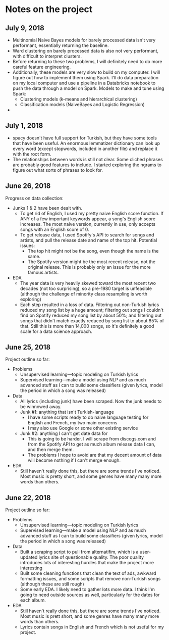 Notes on the project
====================
## July 9, 2018
- Multinomial Naive Bayes models for barely processed data isn't very performant, essentially returning the baseline.
- Ward clustering on barely processed data is also not very performant, with difficult to interpret clusters.
- Before returning to these two problems, I will definitely need to do more careful feature engineering.
- Additionally, these models are very slow to build on my computer. I will figure out how to implement them using Spark. I'll do data preparation on my local computer and use a pipeline in a Databricks notebook to push the data through a model on Spark. Models to make and tune using Spark:
  - Clustering models (k-means and hierarchical clustering)
  - Classification models (NaiveBayes and Logistic Regression)
- 

## July 1, 2018
- spacy doesn't have full support for Turkish, but they have some tools that have been useful. An enormous lemmatizer dictionary can look up every word (except stopwords, included in another file) and replace it with the root form.
- The relationships between words is still not clear. Some cliched phrases are probably good features to include. I started exploring the ngrams to figure out what sorts of phrases to look for.

## June 26, 2018
Progress on data collection:
- Junks 1 & 2 have been dealt with.
  - To get rid of English, I used my pretty naive English score function. If ANY of a few important keywords appear, a song's English score increases. The most naive version, currently in use, only accepts songs with an English score of 0.
  - To get release data, I used Spotify's API to search for songs and artists, and pull the release date and name of the top hit. Potential issues:
    - The top hit might not be the song, even though the name is the same.
    - The Spotify version might be the most recent release, not the original release. This is probably only an issue for the more famous artists.
- EDA
  - The year data is very heavily skewed toward the most recent two decades (not too surprising), so a pre-1980 target is unfeasible (although the challenge of minority class resampling is worth exploring)
  - Each step resulted in a loss of data. Filtering out non-Turkish lyrics reduced my song list by a huge amount; filtering out songs I couldn't find on Spotify reduced my song list by about 50%; and filtering out songs that didn't match exactly reduced by song list to about 85% of that. Still this is more than 14,000 songs, so it's definitely a good scale for a data science approach.

## June 25, 2018
Project outline so far:
- Problems
  - Unsupervised learning&mdash;topic modeling on Turkish lyrics
  - Supervised learning&mdash;make a model using NLP and as much advanced stuff as I can to build some classifiers (given lyrics, model the period in which a song was released)
- Data
  - All lyrics (including junk) have been scraped. Now the junk needs to be winnowed away.
  - Junk #1: anything that isn't Turkish-language
    - I have some scripts ready to do naive language testing for English and French, my two main concerns
    - I may also use Google or some other existing service
  - Junk #2: anything I can't get date data for
    - This is going to be harder. I will scrape from discogs.com and from the Spotify API to get as much album release data I can, and then merge them.
    - The problems I hope to avoid are that my decent amount of data will become nothing if I can't merge enough.
- EDA
  - Still haven't really done this, but there are some trends I've noticed. Most music is pretty short, and some genres have many many more words than others.

## June 22, 2018
Project outline so far:
- Problems
  - Unsupervised learning&mdash;topic modeling on Turkish lyrics
  - Supervised learning&mdash;make a model using NLP and as much advanced stuff as I can to build some classifiers (given lyrics, model the period in which a song was released)
- Data
  - Built a scraping script to pull from alternatifim, which is a user-updated lyrics site of questionable quality. The poor quality introduces lots of interesting hurdles that make the project more interesting
  - Built some cleaning functions that clean the text of ads, awkward formatting issues, and some scripts that remove non-Turkish songs (although these are still rough)
  - Some early EDA. I likely need to gather lots more data. I think I'm going to need outside sources as well, particularly for the dates for each album.
- EDA
  - Still haven't really done this, but there are some trends I've noticed. Most music is prett short, and some genres have many many more words than others.
  - Lyrics contain songs in English and French which is not useful for my project.
